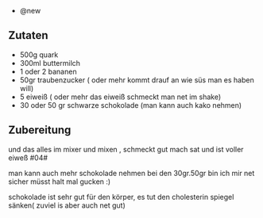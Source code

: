 - @new

## Zutaten
- 500g quark
- 300ml buttermilch
- 1 oder 2 bananen
- 50gr traubenzucker ( oder mehr kommt drauf an wie süs man es haben will)
- 5 eiweiß ( oder mehr das eiweiß schmeckt man net im shake)
- 30 oder 50 gr schwarze schokolade (man kann auch kako nehmen)

## Zubereitung
und das alles im mixer und mixen , schmeckt gut mach sat und ist voller eiweß #04#

man kann auch mehr schokolade nehmen bei den 30gr.50gr bin ich mir net sicher müsst halt mal gucken :)

schokolade ist sehr gut für den körper, es tut den cholesterin spiegel sänken( zuviel is aber auch net gut)
